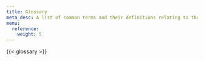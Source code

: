 ```yaml
---
title: Glossary
meta_desc: A list of common terms and their definitions relating to the Pulumi CLI and Cloud Services.
menu:
  reference:
    weight: 5
---
```


{{< glossary >}}
